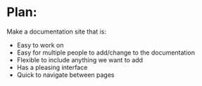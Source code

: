 # Plan:

Make a documentation site that is:
-	Easy to work on
-	Easy for multiple people to add/change to the documentation
-	Flexible to include anything we want to add
-	Has a pleasing interface 
-	Quick to navigate between pages
